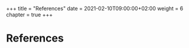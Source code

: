 +++
title = "References"
date = 2021-02-10T09:00:00+02:00
weight = 6
chapter = true
+++

# References
